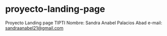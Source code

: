 # proyecto-landing-page
Proyecto Landing page TIPTI Nombre: Sandra Anabel Palacios Abad e-mail: sandraanabel21@gmail.com
